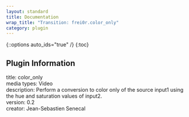 ```yaml
---
layout: standard
title: Documentation
wrap_title: "Transition: frei0r.color_only"
category: plugin
---
```

{::options auto_ids="true" /}
{:toc}

## Plugin Information

title: color_only  
media types:
Video  
description: Perform a conversion to color only of the source input1 using the hue and saturation values of input2.  
version: 0.2  
creator: Jean-Sebastien Senecal  
